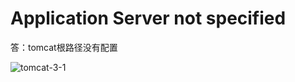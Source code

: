 # Application Server not specified

答：tomcat根路径没有配置

![tomcat-3-1](https://s2.ax1x.com/2020/01/08/l2ik4K.png)



<comment/>
